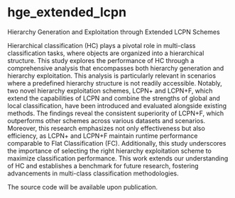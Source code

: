 # hge_extended_lcpn
Hierarchy Generation and Exploitation through Extended LCPN Schemes

Hierarchical classification (HC) plays a pivotal role in multi-class classification tasks, where objects are organized into a hierarchical structure. This study explores the performance of HC through a comprehensive analysis that encompasses both hierarchy generation and hierarchy exploitation. This analysis is particularly relevant in scenarios where a predefined hierarchy structure is not readily accessible. Notably, two novel hierarchy exploitation schemes, LCPN+ and LCPN+F, which extend the capabilities of LCPN and combine the strengths of global and local classification, have been introduced and evaluated alongside existing methods. The findings reveal the consistent superiority of LCPN+F, which outperforms other schemes across various datasets and scenarios. Moreover, this research emphasizes not only effectiveness but also efficiency, as LCPN+ and LCPN+F maintain runtime performance comparable to Flat Classification (FC). Additionally, this study underscores the importance of selecting the right hierarchy exploitation scheme to maximize classification performance. This work extends our understanding of HC and establishes a benchmark for future research, fostering advancements in multi-class classification methodologies.

The source code will be available upon publication.
